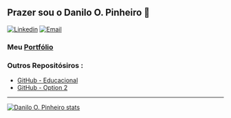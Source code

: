 <h2>Prazer sou o Danilo O. Pinheiro 👋</h2>

[![Linkedin](https://img.shields.io/badge/-LinkedIn-blue?style=flat&logo=Linkedin&logoColor=white)](https://www.linkedin.com/in/raziel-rodrigues-2b32b5140/)
[![Email](https://img.shields.io/badge/-Gmail-red?style=flat&logo=Mail&logoColor=white)](mailto:daniloopro@gmail.com)

### Meu [Portfólio](https://dop-s.github.io/)

### Outros Repositósiros :
  
  * [GitHub - Educacional](https://github.com/DaniloOP1381521)<br>
  * [GitHub - Option 2](https://github.com/DanilloPro)

<hr>

[![Danilo O. Pinheiro stats](https://github-readme-stats.vercel.app/api?username=DaniloOPro&show_icons=true&theme=radical)](https://github.com/DaniloOPro)
<!--
[![Danilo O. Pinheiro Langs](https://github-readme-stats.vercel.app/api/top-langs/?username=DaniloOPro&layout=compact&theme=radical&langs_count=20)](https://github.com/DaniloOPro)


**DaniloOPro/DaniloOPro** is a ✨ _special_ ✨ repository because its `README.md` (this file) appears on your GitHub profile.

Here are some ideas to get you started:

- 🔭 I’m currently working on ...
- 🌱 I’m currently learning ...
- 👯 I’m looking to collaborate on ...
- 🤔 I’m looking for help with ...
- 💬 Ask me about ...
- 📫 How to reach me: ...
- 😄 Pronouns: ...
- ⚡ Fun fact: ...
-->
